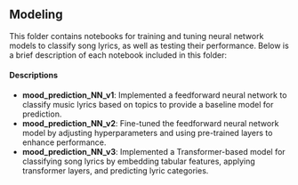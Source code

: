 ## Modeling 
This folder contains notebooks for training and tuning neural network models to classify song lyrics, as well as testing their performance. Below is a brief description of each notebook included in this folder:

#### Descriptions

- **mood_prediction_NN_v1**: Implemented a feedforward neural network to classify music lyrics based on topics to provide a baseline model for prediction.
- **mood_prediction_NN_v2**: Fine-tuned the feedforward neural network model by adjusting hyperparameters and using pre-trained layers to enhance performance.
- **mood_prediction_NN_v3**: Implemented a Transformer-based model for classifying song lyrics by embedding tabular features, applying transformer layers, and predicting lyric categories.
